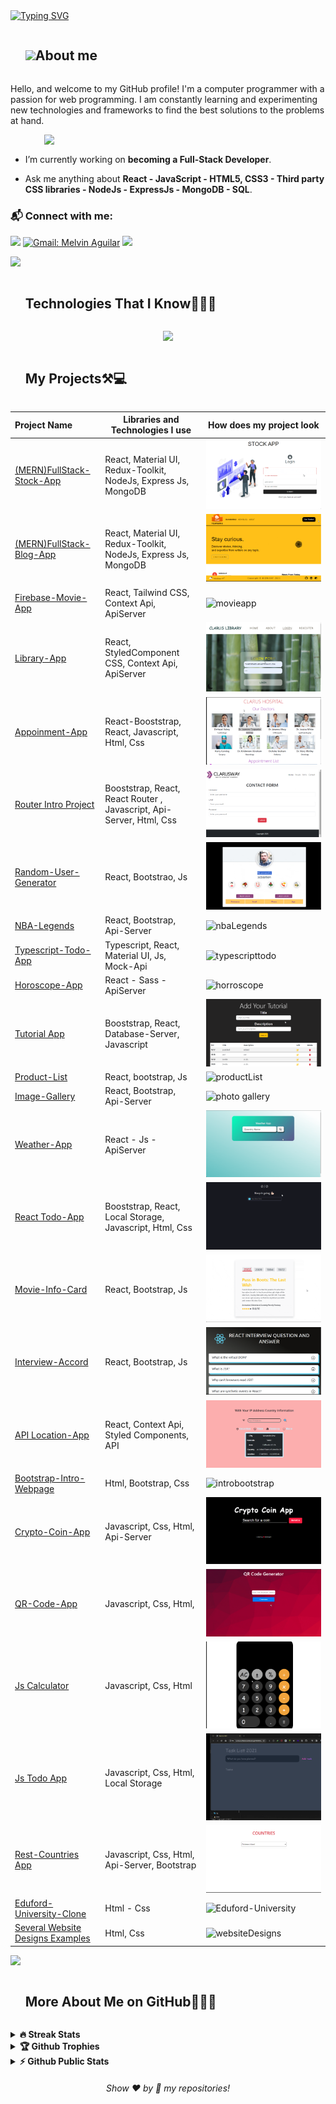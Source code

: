 
<a href="https://git.io/typing-svg">
<img src="https://readme-typing-svg.demolab.com?font=comic+sense&weight=600&size=23&pause=1000&color=1E88E5&vCenter=true&width=800&height=60&lines=Hi,+I+am+Mehmet;%F0%9F%91%A8%F0%9F%8F%BB%E2%80%8D%F0%9F%92%BB+A+Front+End+Developer.;%F0%9F%93%91+Studying+on+being+Full+Stack+Developer.+;%F0%9F%8E%93+About+to+graduate+from+Computer+Programmer;%F0%9F%92%99+Love+to+learn+new+stuffs." alt="Typing SVG" />
</a>

<!--h2 without bottom border-->
<div id="user-content-toc">
  <ul align="left">
    <summary> <img src = "./assets/img/about_me.gif" width = 50px ><h2 style="display: inline-block">About me</h2></summary>
  </ul>
</div>

<p>  Hello, and welcome to my GitHub profile! I'm a computer programmer with a passion for web programming. I am constantly learning and experimenting new technologies and frameworks to find the best solutions to the problems at hand. </p>
   

 <picture> <img src="https://www.aalpha.net/wp-content/uploads/2020/12/full-stack-development.gif" align="right"  width = 450px /> </picture> <br>
  
- I’m currently working on **becoming a Full-Stack Developer**.
  
- Ask me anything about **React - JavaScript - HTML5, CSS3 - Third party CSS libraries - NodeJs - ExpressJs - MongoDB - SQL**.

### 📬 Connect with me: 
[![](https://img.shields.io/badge/linkedin-%230077B5.svg?&style=for-the-badge&logo=linkedin&logoColor=white)](https://www.linkedin.com/in/mtanrivermis/)
[![Gmail: Melvin Aguilar](https://img.shields.io/badge/-gmail-red?style=for-the-badge&logo=Gmail&logoColor=white&link=mailto:tanrivermis.mehmet@gmail.com)](mailto:tanrivermis.mehmet@gmail.com)
![](https://komarev.com/ghpvc/?username=MTanrivermis&color=blue&style=for-the-badge)

<img src="https://user-images.githubusercontent.com/73097560/115834477-dbab4500-a447-11eb-908a-139a6edaec5c.gif" >
<div id="user-content-toc">
  <ul>
    <summary><h2 style="display: inline-block">Technologies That I Know👨🏻‍💻</h2></summary>
  </ul>
</div>
<!--tech stack icons-->
<p align="center">
  <a href="https://skillicons.dev">
    <img src="https://skillicons.dev/icons?i=html,css,js,ts,react,nextjs,redux,bootstrap,materialui,tailwind,sass,styledcomponents,firebase,py,nodejs,mongodb,sqlite,mysql,express,docker,linux,mysql,postman,github,vercel,vite,git,vscode,&perline=15" />
  </a>
</p>

<div id="user-content-toc">
  <ul>
    <summary><h2 style="display: inline-block">My Projects⚒💻</h2></summary>
  </ul>
</div>

  Project Name       |Libraries and Technologies I use     |How does my project look   
:-------------------------|-------------------------|-------------------------
[(MERN)FullStack-Stock-App](https://stock-frontend-blue.vercel.app/)| React, Material UI, Redux-Toolkit, NodeJs, Express Js, MongoDB| ![stockapp](https://github.com/MTanrivermis/stock_frontend/blob/main/Video_240104225806.gif)
[(MERN)FullStack-Blog-App](https://blog-app-mern-stack-gamma.vercel.app/about)| React, Material UI, Redux-Toolkit, NodeJs, Express Js, MongoDB| ![stockapp](https://github.com/MTanrivermis/BLOG_APP_MERN_STACK/blob/main/BlogappMERN.gif)
[Firebase-Movie-App](https://movie-app-swart-five.vercel.app/)| React, Tailwind CSS, Context Api, ApiServer|![movieapp](https://github.com/MTanrivermis/movie-app/blob/main/movieapp.gif)
[Library-App](https://library-app-bvkh.vercel.app/)| React, StyledComponent CSS, Context Api, ApiServer|![LeeLibrirary](https://github.com/MTanrivermis/Library_App/blob/main/libraryapp.gif)
[Appoinment-App](https://appointment-app-lac.vercel.app/) |    React-Booststrap,  React, Javascript, Html, Css | ![appointmentApp](https://github.com/MTanrivermis/Appointment_App/blob/main/appointmentApp.gif)
[Router Intro Project](https://react-router-app-rouge.vercel.app/) |  Booststrap, React, React Router , Javascript, Api-Server,  Html, Css | ![introRouter](https://github.com/MTanrivermis/React_Router_App/blob/main/reactrouterapp.gif)
[Random-User-Generator](https://react-random-user-app-midnight.netlify.app/)| React, Bootstrao, Js|![randomUser](https://github.com/MTanrivermis/React_Random_User_App/blob/main/randomuserapp.gif)
[NBA-Legends](https://nbalegends-card.netlify.app/)| React, Bootstrap, Api-Server | ![nbaLegends](https://github.com/MTanrivermis/React_NBA_Card_Project/blob/main/nbaapp.gif)
[Typescript-Todo-App]()| Typescript,  React, Material UI, Js, Mock-Api | ![typescripttodo]()
[Horoscope-App]()| React - Sass - ApiServer | ![horroscope](Preparing)
[Tutorial App](https://react-tutorials-app.netlify.app/)|Booststrap, React, Database-Server, Javascript |![tutorialapp](https://github.com/MTanrivermis/React_Tutorial_App/blob/main/tutorialapp.gif)
[Product-List]()| React, bootstrap, Js|![productList](Preparing)
[Image-Gallery](https://midnight-react-image-gallery.netlify.app/)| React, Bootstrap, Api-Server |![photo gallery](https://github.com/MTanrivermis/ImageGallery-React-App/blob/master/%C4%B1magegallery.gif)
[Weather-App](https://weather-app-gules-psi.vercel.app/)| React - Js - ApiServer | ![wheater-app](https://github.com/MTanrivermis/Weather-App/blob/main/Weatherapp.gif)
[React Todo-App](https://react-todo-app-weld-omega.vercel.app/)|Booststrap, React,  Local Storage, Javascript, Html, Css | ![todo](https://github.com/MTanrivermis/React_Todo_App/blob/main/reacttodoapp.gif)
[Movie-Info-Card](https://film-info-app-rho.vercel.app/)| React, Bootstrap, Js|![movieCard](https://github.com/MTanrivermis/film-info_app/blob/main/film%20infoapp.gif)
[Interview-Accord](https://interview-question-app.netlify.app/)| React, Bootstrap, Js| ![interviewaccord](https://github.com/MTanrivermis/Interview_Question_App/blob/main/interviewquestion.gif)
[API Location-App](https://api-location-chi.vercel.app/)| React, Context Api, Styled Components, API| ![introbootstrap](https://github.com/MTanrivermis/API_Location/blob/main/Ip%20Address%20Country%20Info.gif)
[Bootstrap-Intro-Webpage]()| Html, Bootstrap, Css| ![introbootstrap]()
[Crypto-Coin-App](https://crypto-coin-app-drab.vercel.app/)|Javascript, Css, Html, Api-Server| ![cyrptomoney](https://github.com/MTanrivermis/Crypto-Coin-App/blob/main/CryptoApp.gif)
[QR-Code-App](https://qr-code-generator-ashen-one.vercel.app/)|Javascript, Css, Html, | ![QR Code](https://github.com/MTanrivermis/QR_Code_Generator/blob/main/QRcode%20Jenerate.gif)
[Js Calculator](https://github.com/MTanrivermis/Calculator)|Javascript, Css, Html| ![javascriptTodo](https://github.com/MTanrivermis/Calculator/blob/main/Calculateapp.gif)
[Js Todo App](https://pure-js-todo-app-livid.vercel.app/)|Javascript, Css, Html, Local Storage| ![javascriptTodo](https://github.com/MTanrivermis/Pure_JS_Todo_App/blob/main/Video_240110004852.gif)
[Rest-Countries App](https://select-countries-info.vercel.app/)|Javascript, Css, Html, Api-Server,  Bootstrap| ![countries](https://github.com/MTanrivermis/Select-Countries-Info/blob/main/selectcountriesinfo.gif)
[Eduford-University-Clone](https://eduford-universtiy-clone.vercel.app)| Html - Css | ![Eduford-University](https://github.com/AliDurul/Eduford-Universtiy-Clone/assets/80897590/54167453-7432-4e25-baf0-eaa5c66728d0)
[Several Website Designs Examples](https://github.com/AliDurul/Website-Page-Designs)| Html, Css| ![websiteDesigns](https://github.com/AliDurul/Website-Page-Designs/assets/80897590/19048f71-fe84-4132-bd2a-e9a2c5582854)
 




<img src="https://user-images.githubusercontent.com/73097560/115834477-dbab4500-a447-11eb-908a-139a6edaec5c.gif" >



<div id="user-content-toc">
  <ul>
    <summary><h2 style="display: inline-block"> More About Me on GitHub👨🏻‍💻</h2></summary>
  </ul>
</div>


<details>
<summary><b>🔥 Streak Stats</b></summary>
<br>
  
[![GitHub Streak](http://github-readme-streak-stats.herokuapp.com?user=MTanrivermis&theme=transparent&border_radius=4.4&exclude_days=Sun&card_width=390)](https://git.io/streak-stats)
</details>

<details>
<summary><b>🏆 Github Trophies</b></summary>
<br>
<img align="center" src="https://github-profile-trophy.vercel.app/?username=MTanrivermis&theme=discord" alt="MelvinAguilar" />
</details>

<details>
<summary><b>⚡ Github Public Stats</b></summary>
<br>
<img src="https://github-readme-stats.vercel.app/api?username=MTanrivermis&show_icons=true&theme=radical&count_private=true" alt="Mehmet Tanrıvermiş" width="420"/>&nbsp;<img src="https://github-readme-stats.vercel.app/api/top-langs/?username=MTanrivermis&layout=compact&theme=radical" alt="Mehmet Tanrıvermiş" height="165">
</details>
  
  
<h6 align="center">Show ❤️ by 🌟 my repositories!</h6>
